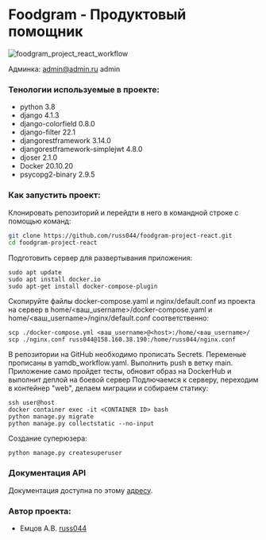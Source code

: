 # Foodgram - Продуктовый помощник
![foodgram_project_react_workflow](https://github.com/russ044/foodgram-project-react/actions/workflows/foodgram_workflow.yml/badge.svg)

Админка:
admin@admin.ru
admin

### Тенологии используемые в проекте:
- python 3.8
- django 4.1.3
- django-colorfield 0.8.0
- django-filter 22.1
- djangorestframework 3.14.0
- djangorestframework-simplejwt 4.8.0
- djoser 2.1.0
- Docker 20.10.20
- psycopg2-binary 2.9.5

### Как запустить проект:
Клонировать репозиторий и перейдти в него в командной строке с помощью команд:
```sh
git clone https://github.com/russ044/foodgram-project-react.git
cd foodgram-project-react
```

Подготовить сервер для развертывания приложения:
```
sudo apt update
sudo apt install docker.io
sudo apt-get install docker-compose-plugin
```
Скопируйте файлы docker-compose.yaml и nginx/default.conf из проекта на сервер в home/<ваш_username>/docker-compose.yaml и home/<ваш_username>/nginx/default.conf соответственно:
```
scp ./docker-compose.yml <ваш_username>@<host>:/home/<ваш_username>/
scp ./nginx.conf russ044@158.160.38.190:/home/russ044/nginx.conf
```
В репозитории на GitHub необходимо прописать Secrets. Переменые прописаны в yamdb_workflow.yaml.
Выполнить push в ветку main. Приложение само пройдет тесты, обновит образ на DockerHub и выполнит деплой на боевой сервер
Подлючаемся к серверу, переходим в контейнер "web", делаем миграции и собираем статику:
```
ssh user@host
docker container exec -it <CONTAINER ID> bash
python manage.py migrate
python manage.py collectstatic --no-input
```
Создание суперюзера:
```
python manage.py createsuperuser
```
### Документация API
Документация доступна по этому [адресу](http://127.0.0.1/redoc).

### Автор проекта:
- Емцов А.В.  [russ044](https://github.com/russ044)
